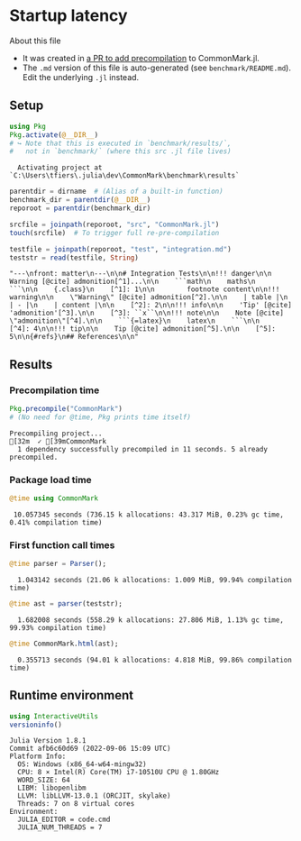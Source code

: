 # Startup latency

About this file
- It was created in [a PR to add precompilation][1] to CommonMark.jl.
- The `.md` version of this file is auto-generated (see `benchmark/README.md`).
  Edit the underlying `.jl` instead.

[1]: https://github.com/MichaelHatherly/CommonMark.jl/pull/59

## Setup

````julia
using Pkg
Pkg.activate(@__DIR__)
# ↪ Note that this is executed in `benchmark/results/`,
#   not in `benchmark/` (where this src .jl file lives)
````
````
  Activating project at `C:\Users\tfiers\.julia\dev\CommonMark\benchmark\results`
````

````julia
parentdir = dirname  # (Alias of a built-in function)
benchmark_dir = parentdir(@__DIR__)
reporoot = parentdir(benchmark_dir)

srcfile = joinpath(reporoot, "src", "CommonMark.jl")
touch(srcfile)  # To trigger full re-pre-compilation

testfile = joinpath(reporoot, "test", "integration.md")
teststr = read(testfile, String)
````
````
"---\nfront: matter\n---\n\n# Integration Tests\n\n!!! danger\n\n    Warning [@cite] admonition[^1]...\n\n    ```math\n    maths\n    ```\n\n    {.class}\n    [^1]: 1\n\n        footnote content\n\n!!! warning\n\n    \"Warning\" [@cite] admonition[^2].\n\n    | table |\n    | - |\n    | content |\n\n    [^2]: 2\n\n!!! info\n\n    'Tip' [@cite] 'admonition'[^3].\n\n    [^3]: ``x``\n\n!!! note\n\n    Note [@cite] \"admonition\"[^4].\n\n    ```{=latex}\n    latex\n    ```\n\n    [^4]: 4\n\n!!! tip\n\n    Tip [@cite] admonition[^5].\n\n    [^5]: 5\n\n{#refs}\n## References\n\n"
````

## Results

### Precompilation time

````julia
Pkg.precompile("CommonMark")
# (No need for @time, Pkg prints time itself)
````
````
Precompiling project...
[32m  ✓ [39mCommonMark
  1 dependency successfully precompiled in 11 seconds. 5 already precompiled.
````

### Package load time

````julia
@time using CommonMark
````
````
 10.057345 seconds (736.15 k allocations: 43.317 MiB, 0.23% gc time, 0.41% compilation time)
````

### First function call times

````julia
@time parser = Parser();
````
````
  1.043142 seconds (21.06 k allocations: 1.009 MiB, 99.94% compilation time)
````

````julia
@time ast = parser(teststr);
````
````
  1.682008 seconds (558.29 k allocations: 27.806 MiB, 1.13% gc time, 99.93% compilation time)
````

````julia
@time CommonMark.html(ast);
````
````
  0.355713 seconds (94.01 k allocations: 4.818 MiB, 99.86% compilation time)
````

## Runtime environment

````julia
using InteractiveUtils
versioninfo()
````
````
Julia Version 1.8.1
Commit afb6c60d69 (2022-09-06 15:09 UTC)
Platform Info:
  OS: Windows (x86_64-w64-mingw32)
  CPU: 8 × Intel(R) Core(TM) i7-10510U CPU @ 1.80GHz
  WORD_SIZE: 64
  LIBM: libopenlibm
  LLVM: libLLVM-13.0.1 (ORCJIT, skylake)
  Threads: 7 on 8 virtual cores
Environment:
  JULIA_EDITOR = code.cmd
  JULIA_NUM_THREADS = 7
````

